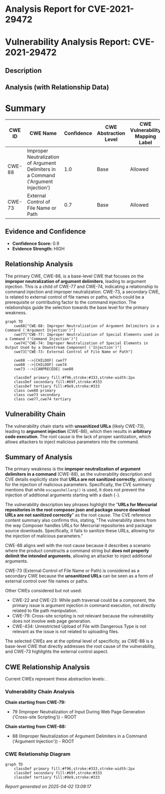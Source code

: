 # Analysis Report for CVE-2021-29472

# Vulnerability Analysis Report: CVE-2021-29472

## Description



## Analysis (with Relationship Data)

# Summary
| CWE ID | CWE Name | Confidence | CWE Abstraction Level | CWE Vulnerability Mapping Label | CWE-Vulnerability Mapping Notes |
|---|---|---|---|---|---|
| CWE-88 | Improper Neutralization of Argument Delimiters in a Command ('Argument Injection') | 1.0 | Base | Allowed | Primary CWE |
| CWE-73 | External Control of File Name or Path | 0.7 | Base | Allowed | Secondary CWE |

## Evidence and Confidence

*   **Confidence Score:** 0.9
*   **Evidence Strength:** HIGH

## Relationship Analysis
The primary CWE, CWE-88, is a base-level CWE that focuses on the **improper neutralization of argument delimiters**, leading to argument injection. This is a child of CWE-77 and CWE-74, indicating a relationship to command injection and improper neutralization. CWE-73, a secondary CWE, is related to external control of file names or paths, which could be a prerequisite or contributing factor to the command injection. The relationships guide the selection towards the base level for the primary weakness.

```mermaid
graph TD
    cwe88["CWE-88: Improper Neutralization of Argument Delimiters in a Command ('Argument Injection')"]
    cwe77["CWE-77: Improper Neutralization of Special Elements used in a Command ('Command Injection')"]
    cwe74["CWE-74: Improper Neutralization of Special Elements in Output Used by a Downstream Component ('Injection')"]
    cwe73["CWE-73: External Control of File Name or Path"]

    cwe88 -->|CHILDOF| cwe77
    cwe88 -->|CHILDOF| cwe74
    cwe73 -->|CANPRECEDE| cwe88

    classDef primary fill:#f96,stroke:#333,stroke-width:2px
    classDef secondary fill:#69f,stroke:#333
    classDef tertiary fill:#9e9,stroke:#333
    class cwe88 primary
    class cwe73 secondary
    class cwe77,cwe74 tertiary
```

## Vulnerability Chain
The vulnerability chain starts with **unsanitized URLs** (likely CWE-73), leading to **argument injection** (CWE-88), which then results in **arbitrary code execution**. The root cause is the lack of proper sanitization, which allows attackers to inject malicious parameters into the command.

## Summary of Analysis
The primary weakness is the **improper neutralization of argument delimiters in a command** (CWE-88), as the vulnerability description and CVE details explicitly state that **URLs are not sanitized correctly**, allowing for the injection of malicious parameters. Specifically, the CVE summary mentions that while `escapeshellarg()` is used, it does not prevent the injection of additional arguments starting with a dash (`-`).

The vulnerability description key phrases highlight the "**URLs for Mercurial repositories in the root composer.json and package source download URLs are not sanitized correctly**" as the root cause. The CVE reference content summary also confirms this, stating, "The vulnerability stems from the way Composer handles URLs for Mercurial repositories and package source downloads. Specifically, it fails to sanitize these URLs, allowing for the injection of malicious parameters."

CWE-88 aligns well with the root cause because it describes a scenario where the product constructs a command string but **does not properly delimit the intended arguments**, allowing an attacker to inject additional arguments.

CWE-73 (External Control of File Name or Path) is considered as a secondary CWE because the **unsanitized URLs** can be seen as a form of external control over file names or paths.

Other CWEs considered but not used:
* CWE-22 and CWE-23: While path traversal could be a component, the primary issue is argument injection in command execution, not directly related to file path manipulation.
* CWE-79: Cross-site scripting is not relevant because the vulnerability does not involve web page generation.
* CWE-434: Unrestricted Upload of File with Dangerous Type is not relevant as the issue is not related to uploading files.

The selected CWEs are at the optimal level of specificity, as CWE-88 is a base-level CWE that directly addresses the root cause of the vulnerability, and CWE-73 highlights the external control aspect.


## CWE Relationship Analysis

Current CWEs represent these abstraction levels: .


### Vulnerability Chain Analysis

**Chain starting from CWE-79:**
- 79 (Improper Neutralization of Input During Web Page Generation ('Cross-site Scripting')) - ROOT


**Chain starting from CWE-88:**
- 88 (Improper Neutralization of Argument Delimiters in a Command ('Argument Injection')) - ROOT



### CWE Relationship Diagram

```mermaid
graph TD
    classDef primary fill:#f96,stroke:#333,stroke-width:2px
    classDef secondary fill:#69f,stroke:#333
    classDef tertiary fill:#9e9,stroke:#333
```



*Report generated on 2025-04-02 13:09:17*
